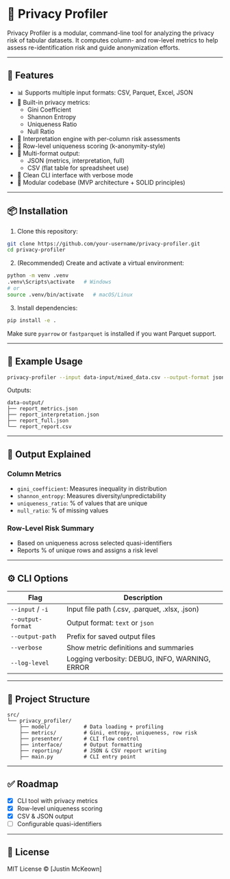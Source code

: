 # 🔐 Privacy Profiler

Privacy Profiler is a modular, command-line tool for analyzing the privacy risk of tabular datasets. It computes column- and row-level metrics to help assess re-identification risk and guide anonymization efforts.

---

## 🚀 Features

- 📊 Supports multiple input formats: CSV, Parquet, Excel, JSON
- 🧮 Built-in privacy metrics:
  - Gini Coefficient
  - Shannon Entropy
  - Uniqueness Ratio
  - Null Ratio
- 🧠 Interpretation engine with per-column risk assessments
- 🔎 Row-level uniqueness scoring (k-anonymity-style)
- 🧾 Multi-format output:
  - JSON (metrics, interpretation, full)
  - CSV (flat table for spreadsheet use)
- 🧰 Clean CLI interface with verbose mode
- 🧱 Modular codebase (MVP architecture + SOLID principles)

---

## 📦 Installation

1. Clone this repository:

```bash
git clone https://github.com/your-username/privacy-profiler.git
cd privacy-profiler
```

2. (Recommended) Create and activate a virtual environment:

```bash
python -m venv .venv
.venv\Scripts\activate   # Windows
# or
source .venv/bin/activate   # macOS/Linux
```

3. Install dependencies:

```bash
pip install -e .
```

Make sure `pyarrow` or `fastparquet` is installed if you want Parquet support.

---

## 🧪 Example Usage

```bash
privacy-profiler --input data-input/mixed_data.csv --output-format json --output-path data-output/report.json
```

Outputs:

```
data-output/
├── report_metrics.json
├── report_interpretation.json
├── report_full.json
└── report_report.csv
```

---

## 🧠 Output Explained

### Column Metrics

- `gini_coefficient`: Measures inequality in distribution
- `shannon_entropy`: Measures diversity/unpredictability
- `uniqueness_ratio`: % of values that are unique
- `null_ratio`: % of missing values

### Row-Level Risk Summary

- Based on uniqueness across selected quasi-identifiers
- Reports % of unique rows and assigns a risk level

---

## ⚙️ CLI Options

| Flag              | Description                                           |
|-------------------|-------------------------------------------------------|
| `--input` / `-i`   | Input file path (.csv, .parquet, .xlsx, .json)       |
| `--output-format` | Output format: `text` or `json`                       |
| `--output-path`   | Prefix for saved output files                         |
| `--verbose`       | Show metric definitions and summaries                 |
| `--log-level`     | Logging verbosity: DEBUG, INFO, WARNING, ERROR        |

---

## 📂 Project Structure

```
src/
└── privacy_profiler/
    ├── model/           # Data loading + profiling
    ├── metrics/         # Gini, entropy, uniqueness, row risk
    ├── presenter/       # CLI flow control
    ├── interface/       # Output formatting
    ├── reporting/       # JSON & CSV report writing
    ├── main.py          # CLI entry point
```

---

## ✅ Roadmap

- [x] CLI tool with privacy metrics
- [x] Row-level uniqueness scoring
- [x] CSV & JSON output
- [ ] Configurable quasi-identifiers

---

## 📄 License

MIT License © [Justin McKeown]
